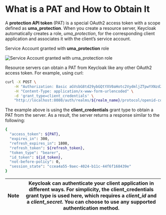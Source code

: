 # What is a PAT and How to Obtain It

A **protection API token** (PAT) is a special OAuth2 access token with a scope defined as **uma\_protection**. When you create a resource server, Keycloak automatically creates a role, _uma\_protection_, for the corresponding client application and associates it with the client’s service account.

Service Account granted with **uma\_protection** role

![Service Account granted with uma\_protection role](https://wjw465150.gitbooks.io/keycloak-documentation/content/authorization\_services/keycloak-images/service/rs-uma-protection-role.png)

Resource servers can obtain a PAT from Keycloak like any other OAuth2 access token. For example, using curl:

```bash
curl -X POST \
    -H "Authorization: Basic aGVsbG8td29ybGQtYXV0aHotc2VydmljZTpwYXNzd29yZA==" \
    -H "Content-Type: application/x-www-form-urlencoded" \
    -d 'grant_type=client_credentials' \
    "http://localhost:8080/auth/realms/${realm_name}/protocol/openid-connect/token"
```

The example above is using the **client\_credentials** grant type to obtain a PAT from the server. As a result, the server returns a response similar to the following:

```bash
{
  "access_token": ${PAT},
  "expires_in": 300,
  "refresh_expires_in": 1800,
  "refresh_token": ${refresh_token},
  "token_type": "bearer",
  "id_token": ${id_token},
  "not-before-policy": 0,
  "session_state": "ccea4a55-9aec-4024-b11c-44f6f168439e"
}
```

| Note | Keycloak can authenticate your client application in different ways. For simplicity, the **client\_credentials** grant type is used here, which requires a _client\_id_ and a _client\_secret_. You can choose to use any supported authentication method. |
| ---- | ---------------------------------------------------------------------------------------------------------------------------------------------------------------------------------------------------------------------------------------------------------- |

